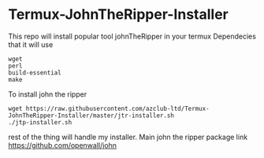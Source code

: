 # Termux-JohnTheRipper-Installer
This repo will install popular tool johnTheRipper in your termux 
Dependecies that it will use

```
wget
perl
build-essential
make
```

To install john the ripper 

```
wget https://raw.githubusercontent.com/azclub-ltd/Termux-JohnTheRipper-Installer/master/jtr-installer.sh
./jtp-installer.sh
```

rest of the thing will handle my installer.
Main john the ripper package link https://github.com/openwall/john
